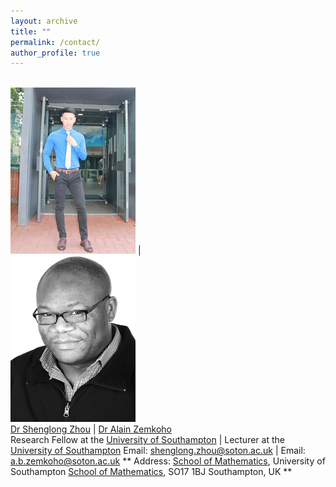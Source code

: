 ```yaml
---
layout: archive
title: ""   
permalink: /contact/
author_profile: true
---
```


 <br/><img src='/images/slzhou.jpg'> | <br/><img src='/images/zem.png'>  
[Dr Shenglong Zhou](https://shenglongzhou.github.io)  | [Dr Alain Zemkoho](http://www.southampton.ac.uk/~abz1e14/)  
Research Fellow at the [University of Southampton](https://www.southampton.ac.uk/) | Lecturer at the [University of Southampton](https://www.southampton.ac.uk/) 
 Email:  shenglong.zhou@soton.ac.uk | Email: a.b.zemkoho@soton.ac.uk 
 ** Address:  [School of Mathematics](https://www.southampton.ac.uk/maths), University of Southampton  [School of Mathematics](https://www.southampton.ac.uk/maths),  SO17 1BJ Southampton, UK **  

